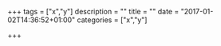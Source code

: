 +++
tags = ["x","y"]
description = ""
title = ""
date = "2017-01-02T14:36:52+01:00"
categories = ["x","y"]

+++

